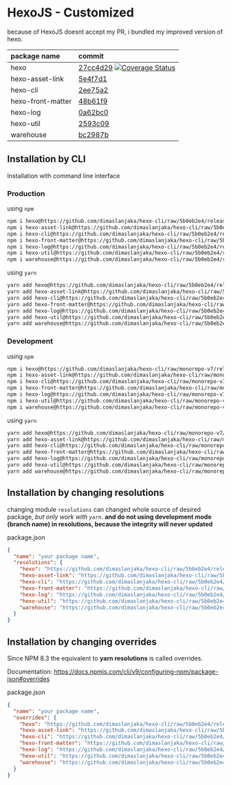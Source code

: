 # HexoJS - Customized
because of HexoJS doesnt accept my PR, i bundled my improved version of hexo.

| package name | commit |
| :--- | :--- | 
| hexo | [27cc4d29](https://github.com/dimaslanjaka/hexo/commit/27cc4d29)  [![Coverage Status](https://coveralls.io/repos/github/dimaslanjaka/hexo/badge.svg)](https://coveralls.io/github/dimaslanjaka/hexo) | 
| hexo-asset-link | [5e4f7d1](https://github.com/dimaslanjaka/hexo-asset-link/commit/5e4f7d1) | 
| hexo-cli | [2ee75a2](https://github.com/dimaslanjaka/hexo-cli/commit/2ee75a2) | 
| hexo-front-matter | [48b61f9](https://github.com/dimaslanjaka/hexo-front-matter/commit/48b61f9) | 
| hexo-log | [0a62bc0](https://github.com/dimaslanjaka/hexo-log/commit/0a62bc0) | 
| hexo-util | [2593c09](https://github.com/dimaslanjaka/hexo-util/commit/2593c09) | 
| warehouse | [bc2987b](https://github.com/dimaslanjaka/warehouse/commit/bc2987b) | 

## Installation by CLI
Installation with command line interface

### Production

using `npm`
```bash
npm i hexo@https://github.com/dimaslanjaka/hexo-cli/raw/5b0eb2e4/releases/hexo.tgz
npm i hexo-asset-link@https://github.com/dimaslanjaka/hexo-cli/raw/5b0eb2e4/releases/hexo-asset-link.tgz
npm i hexo-cli@https://github.com/dimaslanjaka/hexo-cli/raw/5b0eb2e4/releases/hexo-cli.tgz
npm i hexo-front-matter@https://github.com/dimaslanjaka/hexo-cli/raw/5b0eb2e4/releases/hexo-front-matter.tgz
npm i hexo-log@https://github.com/dimaslanjaka/hexo-cli/raw/5b0eb2e4/releases/hexo-log.tgz
npm i hexo-util@https://github.com/dimaslanjaka/hexo-cli/raw/5b0eb2e4/releases/hexo-util.tgz
npm i warehouse@https://github.com/dimaslanjaka/hexo-cli/raw/5b0eb2e4/releases/warehouse.tgz
```

using `yarn`
```bash
yarn add hexo@https://github.com/dimaslanjaka/hexo-cli/raw/5b0eb2e4/releases/hexo.tgz
yarn add hexo-asset-link@https://github.com/dimaslanjaka/hexo-cli/raw/5b0eb2e4/releases/hexo-asset-link.tgz
yarn add hexo-cli@https://github.com/dimaslanjaka/hexo-cli/raw/5b0eb2e4/releases/hexo-cli.tgz
yarn add hexo-front-matter@https://github.com/dimaslanjaka/hexo-cli/raw/5b0eb2e4/releases/hexo-front-matter.tgz
yarn add hexo-log@https://github.com/dimaslanjaka/hexo-cli/raw/5b0eb2e4/releases/hexo-log.tgz
yarn add hexo-util@https://github.com/dimaslanjaka/hexo-cli/raw/5b0eb2e4/releases/hexo-util.tgz
yarn add warehouse@https://github.com/dimaslanjaka/hexo-cli/raw/5b0eb2e4/releases/warehouse.tgz

```

### Development

using `npm`
```bash
npm i hexo@https://github.com/dimaslanjaka/hexo-cli/raw/monorepo-v7/releases/hexo.tgz
npm i hexo-asset-link@https://github.com/dimaslanjaka/hexo-cli/raw/monorepo-v7/releases/hexo-asset-link.tgz
npm i hexo-cli@https://github.com/dimaslanjaka/hexo-cli/raw/monorepo-v7/releases/hexo-cli.tgz
npm i hexo-front-matter@https://github.com/dimaslanjaka/hexo-cli/raw/monorepo-v7/releases/hexo-front-matter.tgz
npm i hexo-log@https://github.com/dimaslanjaka/hexo-cli/raw/monorepo-v7/releases/hexo-log.tgz
npm i hexo-util@https://github.com/dimaslanjaka/hexo-cli/raw/monorepo-v7/releases/hexo-util.tgz
npm i warehouse@https://github.com/dimaslanjaka/hexo-cli/raw/monorepo-v7/releases/warehouse.tgz
```

using `yarn`
```bash
yarn add hexo@https://github.com/dimaslanjaka/hexo-cli/raw/monorepo-v7/releases/hexo.tgz
yarn add hexo-asset-link@https://github.com/dimaslanjaka/hexo-cli/raw/monorepo-v7/releases/hexo-asset-link.tgz
yarn add hexo-cli@https://github.com/dimaslanjaka/hexo-cli/raw/monorepo-v7/releases/hexo-cli.tgz
yarn add hexo-front-matter@https://github.com/dimaslanjaka/hexo-cli/raw/monorepo-v7/releases/hexo-front-matter.tgz
yarn add hexo-log@https://github.com/dimaslanjaka/hexo-cli/raw/monorepo-v7/releases/hexo-log.tgz
yarn add hexo-util@https://github.com/dimaslanjaka/hexo-cli/raw/monorepo-v7/releases/hexo-util.tgz
yarn add warehouse@https://github.com/dimaslanjaka/hexo-cli/raw/monorepo-v7/releases/warehouse.tgz

```

## Installation by changing resolutions
changing module `resolutions` can changed whole source of desired package, _but only work with `yarn`_. **and do not using development mode (branch name) in resolutions, because the integrity will never updated**

package.json
```json
{
  "name": "your package name",
  "resolutions": {
    "hexo": "https://github.com/dimaslanjaka/hexo-cli/raw/5b0eb2e4/releases/hexo.tgz",
    "hexo-asset-link": "https://github.com/dimaslanjaka/hexo-cli/raw/5b0eb2e4/releases/hexo-asset-link.tgz",
    "hexo-cli": "https://github.com/dimaslanjaka/hexo-cli/raw/5b0eb2e4/releases/hexo-cli.tgz",
    "hexo-front-matter": "https://github.com/dimaslanjaka/hexo-cli/raw/5b0eb2e4/releases/hexo-front-matter.tgz",
    "hexo-log": "https://github.com/dimaslanjaka/hexo-cli/raw/5b0eb2e4/releases/hexo-log.tgz",
    "hexo-util": "https://github.com/dimaslanjaka/hexo-cli/raw/5b0eb2e4/releases/hexo-util.tgz",
    "warehouse": "https://github.com/dimaslanjaka/hexo-cli/raw/5b0eb2e4/releases/warehouse.tgz"
  }
}
```

## Installation by changing overrides

Since NPM 8.3 the equivalent to **yarn resolutions** is called overrides.

Documentation: https://docs.npmjs.com/cli/v9/configuring-npm/package-json#overrides

package.json
```json
{
  "name": "your package name",
  "overrides": {
    "hexo": "https://github.com/dimaslanjaka/hexo-cli/raw/5b0eb2e4/releases/hexo.tgz",
    "hexo-asset-link": "https://github.com/dimaslanjaka/hexo-cli/raw/5b0eb2e4/releases/hexo-asset-link.tgz",
    "hexo-cli": "https://github.com/dimaslanjaka/hexo-cli/raw/5b0eb2e4/releases/hexo-cli.tgz",
    "hexo-front-matter": "https://github.com/dimaslanjaka/hexo-cli/raw/5b0eb2e4/releases/hexo-front-matter.tgz",
    "hexo-log": "https://github.com/dimaslanjaka/hexo-cli/raw/5b0eb2e4/releases/hexo-log.tgz",
    "hexo-util": "https://github.com/dimaslanjaka/hexo-cli/raw/5b0eb2e4/releases/hexo-util.tgz",
    "warehouse": "https://github.com/dimaslanjaka/hexo-cli/raw/5b0eb2e4/releases/warehouse.tgz"
  }
}
```
